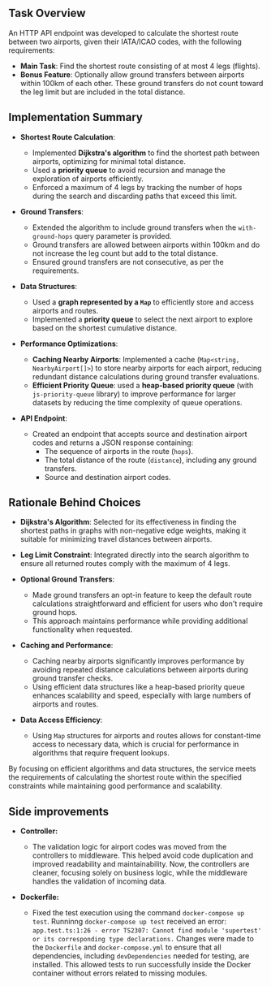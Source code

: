 ## Task Overview

An HTTP API endpoint was developed to calculate the shortest route between two airports, given their IATA/ICAO codes, with the following requirements:

- **Main Task**: Find the shortest route consisting of at most 4 legs (flights).
- **Bonus Feature**: Optionally allow ground transfers between airports within 100km of each other. These ground transfers do not count toward the leg limit but are included in the total distance.

## Implementation Summary

- **Shortest Route Calculation**:
  - Implemented **Dijkstra's algorithm** to find the shortest path between airports, optimizing for minimal total distance.
  - Used a **priority queue** to avoid recursion and manage the exploration of airports efficiently.
  - Enforced a maximum of 4 legs by tracking the number of hops during the search and discarding paths that exceed this limit.

- **Ground Transfers**:
  - Extended the algorithm to include ground transfers when the `with-ground-hops` query parameter is provided.
  - Ground transfers are allowed between airports within 100km and do not increase the leg count but add to the total distance.
  - Ensured ground transfers are not consecutive, as per the requirements.

- **Data Structures**:
  - Used a **graph represented by a `Map`** to efficiently store and access airports and routes.
  - Implemented a **priority queue** to select the next airport to explore based on the shortest cumulative distance.

- **Performance Optimizations**:
  - **Caching Nearby Airports**: Implemented a cache (`Map<string, NearbyAirport[]>`) to store nearby airports for each airport, reducing redundant distance calculations during ground transfer evaluations.
  - **Efficient Priority Queue**: used a **heap-based priority queue** (with `js-priority-queue` library) to improve performance for larger datasets by reducing the time complexity of queue operations.

- **API Endpoint**:
  - Created an endpoint that accepts source and destination airport codes and returns a JSON response containing:
    - The sequence of airports in the route (`hops`).
    - The total distance of the route (`distance`), including any ground transfers.
    - Source and destination airport codes.

## Rationale Behind Choices

- **Dijkstra's Algorithm**: Selected for its effectiveness in finding the shortest paths in graphs with non-negative edge weights, making it suitable for minimizing travel distances between airports.

- **Leg Limit Constraint**: Integrated directly into the search algorithm to ensure all returned routes comply with the maximum of 4 legs.

- **Optional Ground Transfers**:
  - Made ground transfers an opt-in feature to keep the default route calculations straightforward and efficient for users who don't require ground hops.
  - This approach maintains performance while providing additional functionality when requested.

- **Caching and Performance**:
  - Caching nearby airports significantly improves performance by avoiding repeated distance calculations between airports during ground transfer checks.
  - Using efficient data structures like a heap-based priority queue enhances scalability and speed, especially with large numbers of airports and routes.

- **Data Access Efficiency**:
  - Using `Map` structures for airports and routes allows for constant-time access to necessary data, which is crucial for performance in algorithms that require frequent lookups.

By focusing on efficient algorithms and data structures, the service meets the requirements of calculating the shortest route within the specified constraints while maintaining good performance and scalability.

## Side improvements

- **Controller:**
    - The validation logic for airport codes was moved from the controllers to middleware. This helped avoid code duplication and improved readability and maintainability. Now, the controllers are cleaner, focusing solely on business logic, while the middleware handles the validation of incoming data.

- **Dockerfile:**
    - Fixed the test execution using the command `docker-compose up test`. Runninng `docker-compose up test` received an error:
    `app.test.ts:1:26 - error TS2307: Cannot find module 'supertest' or its corresponding type declarations.`
    Changes were made to the `Dockerfile` and `docker-compose.yml` to ensure that all dependencies, including `devDependencies` needed for testing, are installed. This allowed tests to run successfully inside the Docker container without errors related to missing modules.